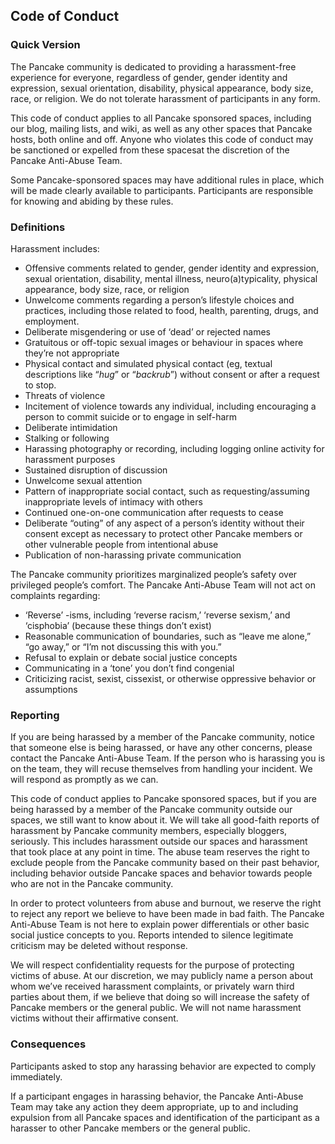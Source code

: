 ## Code of Conduct

### Quick Version

The Pancake community is dedicated to providing a harassment-free
experience for everyone, regardless of gender, gender identity and
expression, sexual orientation, disability, physical appearance,
body size, race, or religion. We do not tolerate harassment of
participants in any form.

This code of conduct applies to all Pancake sponsored spaces,
including our blog, mailing lists, and wiki, as well as any other
spaces that Pancake hosts, both online and off. Anyone who violates
this code of conduct may be sanctioned or expelled from these spacesat
the discretion of the Pancake Anti-Abuse Team.

Some Pancake-sponsored spaces may have additional rules in place, which
will be made clearly available to participants. Participants are
responsible for knowing and abiding by these rules.

### Definitions

Harassment includes:

- Offensive comments related to gender, gender identity and expression,
  sexual orientation, disability, mental illness, neuro(a)typicality,
  physical appearance, body size, race, or religion
- Unwelcome comments regarding a person’s lifestyle choices and
  practices, including those related to food, health, parenting, drugs,
  and employment.
- Deliberate misgendering or use of ‘dead’ or rejected names
- Gratuitous or off-topic sexual images or behaviour  in spaces where
  they’re not appropriate
- Physical contact and simulated physical contact (eg, textual
  descriptions like “*hug*” or “*backrub*”) without consent or after a
  request to stop.
- Threats of violence
- Incitement of violence towards any individual, including encouraging
  a person to commit suicide or to engage in self-harm
- Deliberate intimidation
- Stalking or following
- Harassing photography or recording, including logging online activity
  for harassment purposes
- Sustained disruption of discussion
- Unwelcome sexual attention
- Pattern of inappropriate social contact, such as requesting/assuming
  inappropriate levels of intimacy with others
- Continued one-on-one communication after requests to cease
- Deliberate “outing” of any aspect of a person’s identity without their
  consent except as necessary to protect other Pancake members or other
  vulnerable people from intentional abuse
- Publication of non-harassing private communication

The Pancake community prioritizes marginalized people’s safety over
privileged people’s comfort. The Pancake Anti-Abuse Team will not act on
complaints regarding:

- ‘Reverse’ -isms, including ‘reverse racism,’ ‘reverse sexism,’ and
  ‘cisphobia’ (because these things don’t exist)
- Reasonable communication of boundaries, such as “leave me alone,”
  “go away,” or “I’m not discussing this with you.”
- Refusal to explain or debate social justice concepts
- Communicating in a ‘tone’ you don’t find congenial
- Criticizing racist, sexist, cissexist, or otherwise oppressive
  behavior or assumptions

### Reporting

If you are being harassed by a member of the Pancake community,
notice that someone else is being harassed, or have any other concerns,
please contact the Pancake Anti-Abuse Team. If the person who is
harassing you is on the team, they will recuse themselves from handling
your incident. We will respond as promptly as we can.

This code of conduct applies to Pancake sponsored spaces, but if
you are being harassed by a member of the Pancake community outside our
spaces, we still want to know about it. We will take all good-faith
reports of harassment by Pancake community members, especially bloggers,
seriously. This includes harassment outside our spaces and harassment
that took place at any point in time. The abuse team reserves the right
to exclude people from the Pancake community based on their past
behavior, including behavior outside Pancake spaces and behavior towards
people who are not in the Pancake community.

In order to protect volunteers from abuse and burnout, we reserve the
right to reject any report we believe to have been made in bad faith.
The Pancake Anti-Abuse Team is not here to explain power differentials
or other basic social justice concepts to you. Reports intended to
silence legitimate criticism may be deleted without response.

We will respect confidentiality requests for the purpose of protecting
victims of abuse. At our discretion, we may publicly name a person about
whom we’ve received harassment complaints, or privately warn third
parties about them, if we believe that doing so will increase the safety
of Pancake members or the general public. We will not name harassment
victims without their affirmative consent.

### Consequences

Participants asked to stop any harassing behavior are expected to comply
immediately.

If a participant engages in harassing behavior, the Pancake Anti-Abuse
Team may take any action they deem appropriate, up to and including
expulsion from all Pancake spaces and identification of the participant
as a harasser to other Pancake members or the general public.
